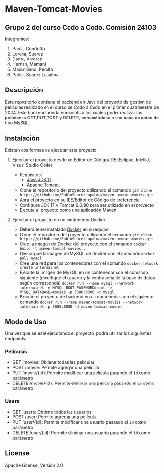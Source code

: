 # Maven-Tomcat-Movies

## Grupo 2 del curso Codo a Codo. Comisión 24103

Integrantes:

1. Paola, Condotto
2. Lorena, Suarez
3. Dante, Alvarez
4. Hernan, Mamani
5. Maximiliano, Peralta
6. Pablo, Suárez Lapalma

## Descripción
Este repositorio contiene el backend en Java del proyecto de gestión de películas realizado en el curso de Codo a Codo en el primer cuatrimestre de 2024. Este backend brinda endpoints a los cuales poder realizar las peticiones GET,PUT,POST y DELETE, conectándose a una base de datos de tipo MySQL.

## Instalación
Existen dos formas de ejecutar este proyecto.

1. Ejecutar el proyecto desde un Editor de Código/IDE (Eclipse, IntelliJ, Visual Studio Code)
   - Requisitos:
      - [Java JDK 17](https://www.oracle.com/ar/java/technologies/downloads/)
      - [Apache Tomcat](https://tomcat.apache.org/download-90.cgi).
   - Clone el repositorio del proyecto utilizando el comando `git clone https://github.com/PabloSuarezLapalma/maven-tomcat-movies.git`
   - Abra el proyecto en su IDE/Editor de Código de preferencia
   - Configure JDK 17 y Tomcat 9.0.90 para ser utilzado en el proyecto
   - Ejecute el proyecto como una aplicación Maven

  
2. Ejecutar el proyecto en un contenedor Docker
   - Deberá tener instalado [Docker](https://docs.docker.com/get-docker/) en su equipo 
   - Clone el repositorio del proyecto utilizando el comando `git clone https://github.com/PabloSuarezLapalma/maven-tomcat-movies.git`
   - Cree la imagen de Docker del proyecto con el comando `docker build -t maven-tomcat-movies .`
   - Descargue la imagen de MySQL de Docker con el comando `docker pull mysql`
   - Cree una red para los contenedores con el comando `docker network create internalnet`
   - Ejecute la imagen de MySQL en un contenedor con el comando siguiente (modifique el usuario y la contraseña de la base de datos según corresponda)  `docker run --name mysql --network internalnet -e MYSQL_ROOT_PASSWORD=root -e MYSQL_DATABASE=movies -p 3306:3306 -d mysql`
   - Ejecute el proyecto de backend en un contenedor con el siguiente comando `docker run --name maven-tomcat-movies --network internalnet -p 8080:8080 -d maven-tomcat-movies`

## Modo de Uso
Una vez que se esté ejecutando el proyecto, podrá utilizar los siguientes endpoints:

### Películas
- GET /movies: Obtiene todas las películas
- POST /movie: Permite agregar una película 
- PUT /movie/{id}: Permite modificar una película pasando el `id` como parámetro
- DELETE /movie/{id}: Permite eliminar una película pasando el `id` como parámetro

### Users
- GET /users: Obtiene todos los usuarios
- POST /user: Permite agregar una película
- PUT /user/{id}: Permite modificar una usuario pasando el `id` como parámetro
- DELETE /user/{id}: Permite eliminar una usuario pasando el `id` como parámetro

## License
Apache License, Version 2.0
